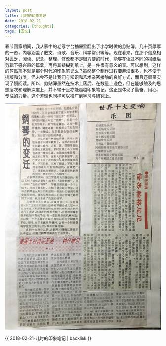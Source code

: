 ```yaml
---
layout: post
title: 儿时的印象笔记
date: 2018-02-21
categories: [thoughts]
tags: [回忆]
---
```


春节回家期间，我从家中的老写字台抽屉里翻出了小学时做的剪贴簿。几十页厚厚的一沓，内容涵盖了散文、诗歌、音乐、科学常识等等。现在看来，在那个信息相对匮乏，阅读、记录、整理、修改都不是很方便的时代，能够在读过不同的报纸后剪辑下感兴趣的篇章，再将其裱糊到纸上，是一件很有意义的事。可以想到，这样的剪贴簿不就是那个时代的印象笔记么？虽然整个制作过程要麻烦很多，也不便于排版和分类，但未尝不是让我们与知识和艺术亲密接触的良好方式，而且还顺带实现了慢阅读。所以，剪贴簿虽然在技术上落后、在数量上逊色，但在能够触及的思想层次和理解深度上，并不输于且亦能超越印象笔记。这正是体现了勤奋、用心、专注的力量。这个道理也同样可以推广到学习与研究上。

![](/figures/p48662770.jpg)

{{ 2018-02-21-儿时的印象笔记 | backlink }}
